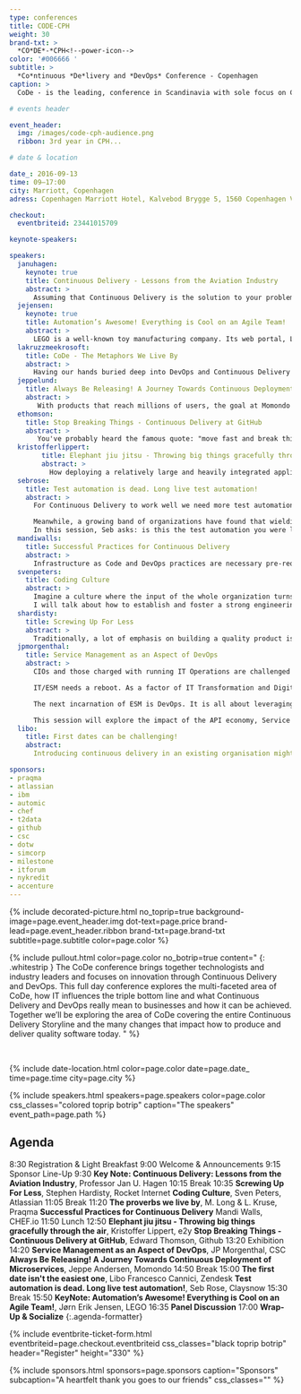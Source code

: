 ```yaml
---
type: conferences
title: CODE-CPH
weight: 30
brand-txt: >
  *CO*DE*-*CPH<!--power-icon-->
color: '#006666 '
subtitle: >
  *Co*ntinuous *De*livery and *DevOps* Conference - Copenhagen
caption: >
  CoDe - is the leading, conference in Scandinavia with sole focus on Continuous Delivery and DevOp for senior executives and C-levels in general.

# events header

event_header:
  img: /images/code-cph-audience.png
  ribbon: 3rd year in CPH...

# date & location

date_: 2016-09-13
time: 09—17:00
city: Marriott, Copenhagen
adress: Copenhagen Marriott Hotel, Kalvebod Brygge 5, 1560 Copenhagen V, Denmark

checkout:
  eventbriteid: 23441015709

keynote-speakers:

speakers:
  januhagen:
    keynote: true
    title: Continuous Delivery - Lessons from the Aviation Industry
    abstract: >
      Assuming that Continuous Delivery is the solution to your problems, Jan will explore - through various stories - which character traits should be present in your team members if they are to build and deliver cutting edge software. He will touch on how to build such a team. A non-technical keynote for anyone who is managing, or is a member of, a team who are trying to implement continuous delivery.
  jejensen:
    keynote: true
    title: Automation’s Awesome! Everything is Cool on an Agile Team!
    abstract: >
      LEGO is a well-known toy manufacturing company. Its web portal, LEGO.com, experiences significant web traffic each month and has gone through a number of iterations since its inception in 1996. It currently is comprised of hundreds of individual products. Leveraging automation for all aspects of the software delivery process, LEGO has gone from one deployment twice a month to multiple deployments every day! Join this session to learn how the LEGO.com team navigated challenges and how they approached transitioning a traditional software delivery process to an agile lean DevOps process.
  lakruzzmeekrosoft:
    title: CoDe - The Metaphors We Live By
    abstract: >
      Having our hands buried deep into DevOps and Continuous Delivery - "CoDe" every single day, we tend to expand our vocabulary and lingo with metaphors, proverbs and anecdotes that enables us to understand and explain our domain. Mike and Lars will cover tales in the range from Tarantino's Pulp Fiction to Indonesia's stone age population.
  jeppelund:
    title: Always Be Releasing! A Journey Towards Continuous Deployment of Microservices
    abstract: >
       With products that reach millions of users, the goal at Momondo is to get things done and released faster without breaking things. Moving from weekly or monthly releases to Continuous Deployment of software is challenging for any company - over the last year we took this challenge at Momondo. This talk will cover examples of why we decided to invest in adopting Continuous Deployment, and learnings from our journey that is still ongoing! These learnings are things you should consider in your adoption of Continuous Delivery or Deployment.
  ethomson:
    title: Stop Breaking Things - Continuous Delivery at GitHub
    abstract: >
       You've probably heard the famous quote: "move fast and break things". Of course we all want to move fast, but our customers expect reliable and working services. Can you move quickly, deliver continuously, but not break things?  Learn about the tools and processes that GitHub uses to deploy continuously, while breaking as few things as possible, and how we detect and fix the problems that arise.
  kristofferlippert:
        title: Elephant jiu jitsu - Throwing big things gracefully through the air
        abstract: >
          How deploying a relatively large and heavily integrated application in an elegant an speedy agile fashion turned out to not be quite as easy as it seemed. Following agile and Continuous Delivery principles when working with SAP hybris is a bit like practicing jiu jitsu with an elephant - the elephant has quite an impact on the end result. But it’s not impossible...
  sebrose:
    title: Test automation is dead. Long live test automation!
    abstract: >
      For Continuous Delivery to work well we need more test automation (or to be precise, we need to do less manual testing) but each initiative seems to deliver another pile of incomprehensible, brittle, unmaintainable scripts that suck resources and deliver questionable returns. The more we chase test automation, the further away it seems to get.

      Meanwhile, a growing band of organizations have found that wielding the power of examples in workshops (where the business, the developers and the testers collaborate) is helping promote early discovery of assumptions, risks and missing requirements. What’s more, these examples are powering the creation of a ubiquitous language, helping prevent future misunderstandings. And, if that isn’t enough already, these examples can then be automated, using tools like Cucumber, to become an executable specification.
      In this session, Seb asks: is this the test automation you were looking for?
  mandiwalls:
    title: Successful Practices for Continuous Delivery
    abstract: >
      Infrastructure as Code and DevOps practices are necessary pre-requisites for safely adopting Continuous Delivery. With software becoming more and more crucial to business success in various parts of the market, speed of delivery becomes the game changer. This talk will explore some of the practices your team will need to adopt to safely move fast, continuously delivering value to your customers.
  svenpeters:
    title: Coding Culture
    abstract: >
      Imagine a culture where the input of the whole organization turns an individual idea into a user story in just a couple of hours, where everybody's goal is to make the customers job easier and more effective, and where you work on projects you love instead of projects you loathe. A great coding culture concentrates on making developers productive and happy by removing unnecessary overhead, bringing autonomous teams together, helping the individual programmer to innovate, and raising awareness among developers about how to create better code.
      I will talk about how to establish and foster a strong engineering-focused culture that scales from a small team to a huge organization with hundreds of developers. I'll give lots of examples from our experience at Atlassian to show that once you're working in a great coding culture, you won't want to work anywhere else.
  shardisty:
    title: Screwing Up For Less
    abstract: >
      Traditionally, a lot of emphasis on building a quality product is focussed on prevention of bad things happening. Some of the mechanisms to create such positive outcomes aren't always easily compatible with continuous deployment. This talk will cover alternative methods for ensuring quality.
  jpmorgenthal:
    title: Service Management as an Aspect of DevOps
    abstract: >
      CIOs and those charged with running IT Operations are challenged to deliver secure, audited, and reliable compute environments for the applications and data for the business. Behind the scenes these tasks are often accomplished by following onerous time-consuming processes and often the management of these environments and processes will be outsourced to multiple IT service providers. In addition, the division of work is often siloed into traditional "towers" that are not well integrated for cross-functional purposes. So, when traditional IT Service Management (ITSM) meets the cloud, and equally, DevOps, the is invariably going to be conflict.

      IT/ESM needs a reboot. As a factor of IT Transformation and Digital Transformation, IT no longer stands alone—or at least in a modern workplace it should not stand alone—it is the hub through which all other business services will see their efforts delivered. Marketing requires large-scale data analytics and webscale support for customer and partner access. Finance needs 360 degree views of how money is flowing through the business inclusive of unintended consequential impacts.

      The next incarnation of ESM is DevOps. It is all about leveraging a common set of tools and practices to deliver continuous delivery focused on operations management. This includes all aspects of managing, communications, automation, reporting, and monitoring. It's all about operating IT in an era where everything is software and programmable.

      This session will explore the impact of the API economy, Service Integration & Management, and a growing software-defined infrastructure on the next generation of IT operations and how to prepare for the forthcoming changes.
  libo:
    title: First dates can be challenging!
    abstract:
      Introducing continuous delivery in an existing organisation might not be easy. The more we have the process is cemented around a weekly release the more friction we might find. Libo will talk about the journey he and his team took to establish and agree a workflow in a global organisation and how they all stopped worrying and fell in love with the delivery bomb. He'll touch on automated testing, code review and deployment rituals, deployment tools, performance monitoring and rollback emergency "gybe" manoeuvre.

sponsors:
- praqma
- atlassian
- ibm
- automic
- chef
- t2data
- github
- csc
- dotw
- simcorp
- milestone
- itforum
- nykredit
- accenture
---
```


{% include decorated-picture.html
no_toprip=true
background-image=page.event_header.img
dot-text=page.price
brand-lead=page.event_header.ribbon
brand-txt=page.brand-txt
subtitle=page.subtitle
color=page.color %}

{% include pullout.html
color=page.color
no_botrip=true
content="
{: .whitestrip }
The CoDe conference brings together technologists and industry leaders and focuses on innovation through Continuous Delivery and DevOps. This full day conference explores the multi-faceted area of CoDe, how IT influences the triple bottom line and what Continuous Delivery and DevOps really mean to businesses and how it can be achieved. Together we’ll be exploring the area of CoDe covering the entire Continuous Delivery Storyline and the many changes that impact how to produce and deliver quality software today.
"
%}

<br/>

{% include date-location.html
color=page.color
date=page.date_
time=page.time
city=page.city %}

{% include speakers.html
speakers=page.speakers
color=page.color
css_classes="colored toprip botrip"
caption="The speakers"
event_path=page.path
%}

Agenda
---
8:30
Registration & Light Breakfast
9:00
Welcome & Announcements
9:15
Sponsor Line-Up
9:30
**Key Note: Continuous Delivery: Lessons from the Aviation Industry**, Professor Jan U. Hagen
10:15
Break
10:35
**Screwing Up For Less**, Stephen Hardisty, Rocket Internet
**Coding Culture**, Sven Peters, Atlassian
11:05
Break
11:20
**The proverbs we live by**, M. Long & L. Kruse, Praqma
**Successful Practices for Continuous Delivery** Mandi Walls, CHEF.io
11:50
Lunch
12:50
**Elephant jiu jitsu - Throwing big things gracefully through the air**, Kristoffer Lippert, e2y
**Stop Breaking Things - Continuous Delivery at GitHub**, Edward Thomson, Github
13:20
Exhibition
14:20
**Service Management as an Aspect of DevOps**, JP Morgenthal, CSC
**Always Be Releasing! A Journey Towards Continuous Deployment of Microservices**, Jeppe Andersen, Momondo
14:50
Break
15:00
**The first date isn't the easiest one**, Libo Francesco Cannici, Zendesk
**Test automation is dead. Long live test automation!**, Seb Rose, Claysnow
15:30
Break
15:50
**KeyNote: Automation’s Awesome! Everything is Cool on an Agile Team!**, Jørn Erik Jensen, LEGO
16:35
**Panel Discussion**
17:00
**Wrap-Up & Socialize**
{:.agenda-formatter}

{% include eventbrite-ticket-form.html
eventbriteid=page.checkout.eventbriteid
css_classes="black toprip botrip"
header="Register"
height="330" %}

{% include sponsors.html
sponsors=page.sponsors
caption="Sponsors"
subcaption="A heartfelt thank you goes to our friends"
css_classes="" %}
